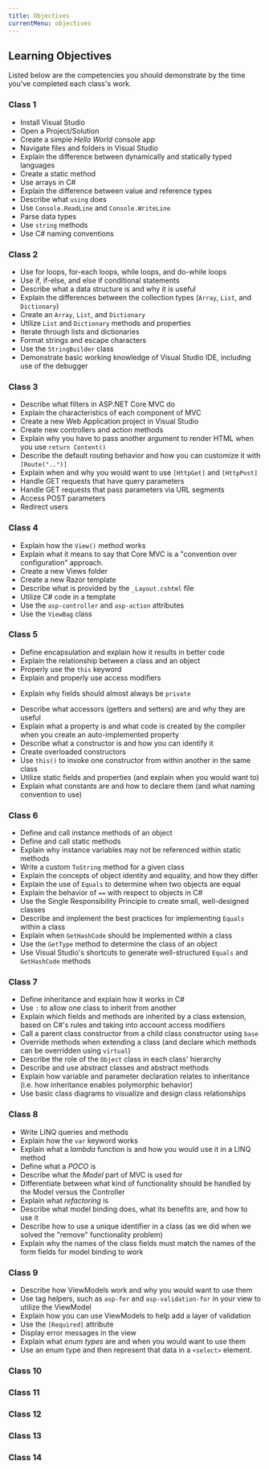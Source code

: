 ```yaml
---
title: Objectives
currentMenu: objectives
---
```


## Learning Objectives

Listed below are the competencies you should demonstrate by the time you've completed each class's work.

### Class 1

* Install Visual Studio
* Open a Project/Solution
* Create a simple *Hello World* console app   
* Navigate files and folders in Visual Studio
* Explain the difference between dynamically and statically typed languages
* Create a static method
* Use arrays in C#
* Explain the difference between value and reference types
* Describe what `using` does
* Use `Console.ReadLine` and `Console.WriteLine`
* Parse data types
* Use `string` methods
* Use C# naming conventions

### Class 2

* Use for loops, for-each loops, while loops, and do-while loops
* Use if, if-else, and else if conditional statements
* Describe what a data structure is and why it is useful
* Explain the differences between the collection types (`Array`, `List`, and `Dictionary`)
* Create an `Array`, `List`, and `Dictionary`
* Utilize `List` and `Dictionary` methods and properties
* Iterate through lists and dictionaries
* Format strings and escape characters
* Use the `StringBuilder` class
* Demonstrate basic working knowledge of Visual Studio IDE, including use of the debugger

### Class 3

* Describe what filters in ASP.NET Core MVC do
* Explain the characteristics of each component of MVC
* Create a new Web Application project in Visual Studio
* Create new controllers and action methods
* Explain why you have to pass another argument to render HTML when you use `return Content()`
* Describe the default routing behavior and how you can customize it with `[Route("..")]`
* Explain when and why you would want to use `[HttpGet]` and `[HttpPost]`
* Handle GET requests that have query parameters
* Handle GET requests that pass parameters via URL segments
* Access POST parameters
* Redirect users

### Class 4

* Explain how the `View()` method works
* Explain what it means to say that Core MVC is a "convention over configuration" approach.
* Create a new Views folder
* Create a new Razor template
* Describe what is provided by the `_Layout.cshtml` file
* Utilize C# code in a template
* Use the `asp-controller` and `asp-action` attributes
* Use the `ViewBag` class

### Class 5

* Define encapsulation and explain how it results in better code
* Explain the relationship between a class and an object
* Properly use the `this` keyword
* Explain and properly use access modifiers
- Explain why fields should almost always be `private`
* Describe what accessors (getters and setters) are and why they are useful
* Explain what a property is and what code is created by the compiler when you create an auto-implemented property
* Describe what a constructor is and how you can identify it
* Create overloaded constructors
* Use `this()` to invoke one constructor from within another in the same class
* Utilize static fields and properties (and explain when you would want to)
* Explain what constants are and how to declare them (and what naming convention to use)


### Class 6

- Define and call instance methods of an object
- Define and call static methods
- Explain why instance variables may not be referenced within static methods
- Write a custom `ToString` method for a given class
- Explain the concepts of object identity and equality, and how they differ
- Explain the use of `Equals` to determine when two objects are equal
- Explain the behavior of `==` with respect to objects in C#
- Use the Single Responsibility Principle to create small, well-designed classes
- Describe and implement the best practices for implementing `Equals` within a class
- Explain when `GetHashCode` should be implemented within a class
- Use the `GetType` method to determine the class of an object
- Use Visual Studio's shortcuts to generate well-structured `Equals` and `GetHashCode` methods

### Class 7

- Define inheritance and explain how it works in C#
- Use `:` to allow one class to inherit from another
- Explain which fields and methods are inherited by a class extension, based on C#'s rules and taking into account access modifiers
- Call a parent class constructor from a child class constructor using `base`
- Override methods when extending a class (and declare which methods can be overridden using `virtual`)
- Describe the role of the `Object` class in each class' hierarchy
- Describe and use abstract classes and abstract methods
- Explain how variable and parameter declaration relates to inheritance (i.e. how inheritance enables polymorphic behavior)
- Use basic class diagrams to visualize and design class relationships

### Class 8

* Write LINQ queries and methods
* Explain how the `var` keyword works
* Explain what a *lambda* function is and how you would use it in a LINQ method
* Define what a *POCO* is
* Describe what the *Model* part of MVC is used for
* Differentiate between what kind of functionality should be handled by the Model versus the Controller
* Explain what *refactoring* is
* Describe what model binding does, what its benefits are, and how to use it
* Describe how to use a unique identifier in a class (as we did when we solved the "remove" functionality problem)
* Explain why the names of the class fields must match the names of the form fields for model binding to work

### Class 9

* Describe how ViewModels work and why you would want to use them
* Use tag helpers, such as `asp-for` and `asp-validation-for` in your view to utilize the ViewModel
* Explain how you can use ViewModels to help add a layer of validation
* Use the `[Required]` attribute
* Display error messages in the view
* Explain what *enum types* are and when you would want to use them
* Use an enum type and then represent that data in a `<select>` element.

### Class 10


### Class 11


### Class 12


### Class 13


### Class 14
